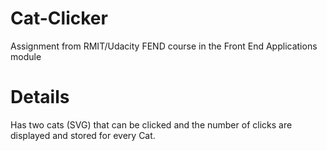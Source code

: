 # Cat-Clicker
Assignment from RMIT/Udacity FEND course in the Front End Applications module

# Details
Has two cats (SVG) that can be clicked and the number of clicks are displayed and stored for every Cat.
